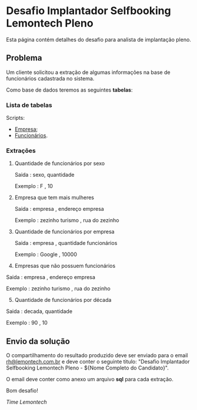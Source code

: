 Desafio Implantador Selfbooking Lemontech Pleno
======================================

Esta página contém detalhes do desafio para analista de implantação pleno.

## Problema

Um cliente solicitou a extração de algumas informações na base de funcionários cadastrada no sistema.

Como base de dados teremos as seguintes <b>tabelas</b>:

### Lista de tabelas

Scripts:

* <a href="https://github.com/caiooliveiraeti/desafio-impl-pleno/blob/master/empresa.sql" target="_blank">Empresa</a>;
* <a href="https://github.com/caiooliveiraeti/desafio-impl-pleno/blob/master/funcionario.sql" target="_blank">Funcionários</a>.

### Extrações

1. Quantidade de funcionários por sexo

	Saida	  : sexo,	quantidade

	Exemplo	: F   ,	10

2. Empresa que tem mais mulheres

	Saida	  : empresa         ,	endereço empresa

	Exemplo	: zezinho turismo ,	rua do zezinho

3. Quantidade de funcionários por empresa

	Saida	  : empresa , quantidade funcionários

	Exemplo	: Google  ,	10000

4. Empresas que não possuem funcionários

  Saida	  : empresa         ,	endereço empresa

  Exemplo	: zezinho turismo ,	rua do zezinho

5. Quantidade de funcionários por década

  Saida	  : decada,	quantidade

  Exemplo	: 90    ,	10

## Envio da solução

O compartilhamento do resultado produzido deve ser enviado para o email <a href="mailto:rh@lemontech.com.br" target="_blank">rh@lemontech.com.br</a> e deve conter o seguinte titulo: "Desafio Implantador Selfbooking Lemontech Pleno - ${Nome Completo do Candidato}".

O email deve conter como anexo um arquivo <b>sql</b> para cada extração.

Bom desafio!

*Time Lemontech*
